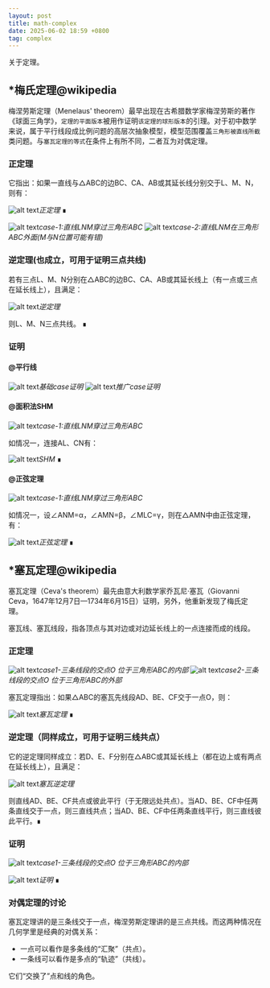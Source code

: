 ```yaml
---
layout: post
title: math-complex
date: 2025-06-02 18:59 +0800
tag: complex
---
```


关于定理。

## *梅氏定理@wikipedia

梅涅劳斯定理（Menelaus' theorem）最早出现在古希腊数学家梅涅劳斯的著作《球面三角学》，`定理的平面版本`被用作证明`该定理的球形版本`的引理。对于初中数学来说，属于平行线段成比例问题的高层次抽象模型，模型范围覆盖`三角形被直线所截`类问题。与`塞瓦定理的等式`在条件上有所不同，二者互为对偶定理。

### 正定理

它指出：如果一直线与△ABC的边BC、CA、AB或其延长线分别交于L、M、N，则有：  

![alt text](/assets/2025-05/image-48.png)_正定理_ ∎

![alt text](/assets/2025-05/image-46.png)_case-1:直线LNM穿过三角形ABC_
![alt text](/assets/2025-05/image-47.png)_case-2:直线LNM在三角形ABC外面(M与N位置可能有错)_

### 逆定理(也成立，可用于证明三点共线)

若有三点L、M、N分别在△ABC的边BC、CA、AB或其延长线上（有一点或三点在延长线上），且满足：

![alt text](/assets/2025-05/image-49.png)_逆定理_

则L、M、N三点共线。 ∎

### 证明

#### @平行线

![alt text](/assets/2025-05/f0170309482ba0a841a0cf336f26de0.jpg)_基础case证明_
![alt text](/assets/2025-05/46ca93401c8c2b229db7718071fb068.jpg)_推广case证明_

#### @面积法SHM

![alt text](/assets/2025-05/image-46.png)_case-1:直线LNM穿过三角形ABC_

如情况一，连接AL、CN有：

![alt text](/assets/2025-05/image-50.png)_SHM_ ∎

#### @正弦定理

![alt text](/assets/2025-05/image-46.png)_case-1:直线LNM穿过三角形ABC_

如情况一，设∠ANM=α，∠AMN=β，∠MLC=γ，则在△AMN中由正弦定理，有：

![alt text](/assets/2025-05/image-51.png)_正弦定理_ ∎

## *塞瓦定理@wikipedia

塞瓦定理（Ceva's theorem）最先由意大利数学家乔瓦尼·塞瓦（Giovanni Ceva，1647年12月7日—1734年6月15日）证明，另外，他重新发现了梅氏定理。

塞瓦线、塞瓦线段，指各顶点与其对边或对边延长线上的一点连接而成的线段。

### 正定理

![alt text](/assets/2025-05/image-54.png)_case1-三条线段的交点O 位于三角形ABC的内部_
![alt text](/assets/2025-05/image-55.png)_case2-三条线段的交点O 位于三角形ABC的外部_

塞瓦定理指出：如果△ABC的塞瓦先线段AD、BE、CF交于一点O，则：

![alt text](/assets/2025-05/image-52.png)_塞瓦定理_ ∎

### 逆定理（同样成立，可用于证明三线共点）

它的逆定理同样成立：若D、E、F分别在△ABC或其延长线上（都在边上或有两点在延长线上），且满足：

![alt text](/assets/2025-05/image-53.png)_塞瓦逆定理_ 

则直线AD、BE、CF共点或彼此平行（于无限远处共点）。当AD、BE、CF中任两条直线交于一点，则三直线共点；当AD、BE、CF中任两条直线平行，则三直线彼此平行。∎

### 证明

![alt text](/assets/2025-05/image-54.png)_case1-三条线段的交点O 位于三角形ABC的内部_

![alt text](/assets/2025-05/image-56.png)_证明_ ∎

### 对偶定理的讨论

塞瓦定理讲的是三条线交于一点，梅涅劳斯定理讲的是三点共线。而这两种情况在几何学里是经典的对偶关系：
- 一点可以看作是多条线的“汇聚”（共点）。
- 一条线可以看作是多点的“轨迹”（共线）。

它们“交换了”点和线的角色。

